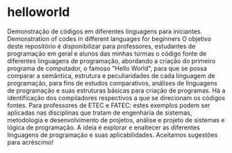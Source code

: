 # helloworld
Demonstração de códigos em diferentes linguagens para iniciantes. Demonstration of codes in different languages for beginners
O objetivo deste repositório é disponibilizar para professores, estudantes de programação em geral e alunos das minhas turmas o código fonte de diferentes linguagens de programação, abordando a criação do primeiro programa de computador, o famoso "Hello World", para que se possa comparar a semântica, estrutura e peculiaridades de cada linguagem de programação, para fins de estudos comparativos, análises de linguagens de programação e suas estruturas básicas para criação de programas.
Há a identificação dos compiladores respectivos a que se direcionam os códigos fontes.
Para professores de ETEC e FATEC: estes exemplos podem ser aplicadas nas disciplinas que tratam de engenharia de sistemas, metodologia e desenvolvimento de projetos, análise e projeto de sistemas e lógica de programação. A ideia é explorar e enaltecer as diferentes linguagens de programação e suas aplicabilidades.
Aceitamos sugestões para acréscimo!
